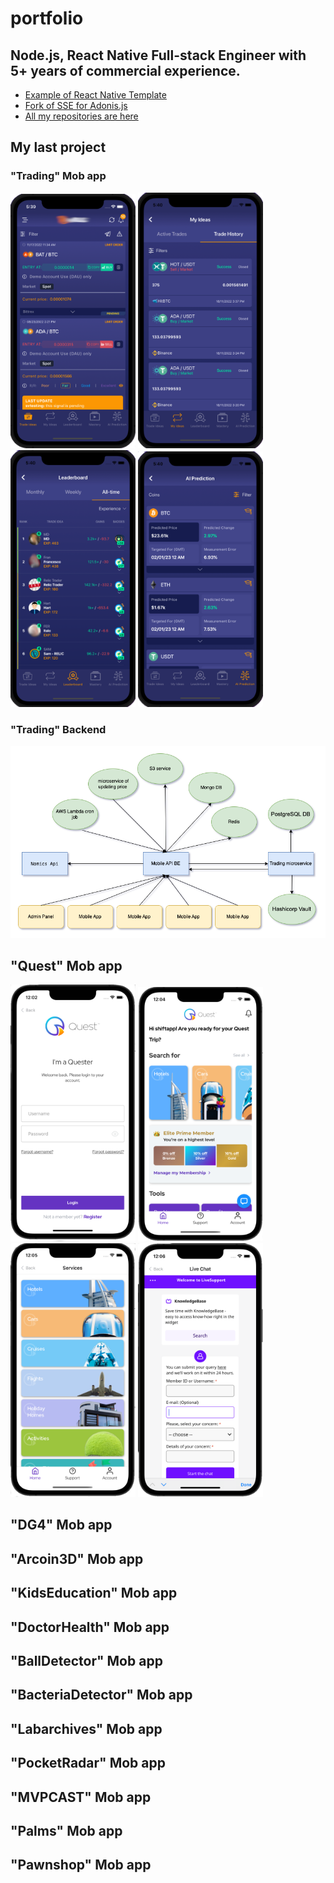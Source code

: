 # portfolio

## Node.js, React Native Full-stack Engineer with 5+ years of  commercial experience. 


 - [Example of React Native Template](https://github.com/felexey777/React-native-example)
 - [Fork of SSE for Adonis.js](https://github.com/felexey777/adonis-sse)
 - [All my repositories are here](https://github.com/felexey777?tab=repositories)
 
 ## My last project
 

 ### "Trading" Mob app
<p float="left">
  <img src="./_images/trading_app/app_1.png" alt="Trading app" style="width:200px;"/>
  <img src="./_images/trading_app/app_2.png" alt="Trading app" style="width:200px;"/>
  <img src="./_images/trading_app/app_3.png" alt="Trading app" style="width:200px;"/>
  <img src="./_images/trading_app/app_4.png" alt="Trading app" style="width:200px;"/>
</p>

 ### "Trading" Backend
<p float="left">
  <img src="./_images/trading_app/trading_BE.png" alt="Trading BE" style="width:1000px;"/>
</p>

 ## "Quest" Mob app
 
<p float="left">
  <img src="./_images/quest/quest_1.png" alt="Quest app" style="width:200px;"/>
  <img src="./_images/quest/quest_2.png" alt="Quest app" style="width:200px;"/>
  <img src="./_images/quest/quest_3.png" alt="Quest app" style="width:200px;"/>
  <img src="./_images/quest/quest_4.png" alt="Quest app" style="width:200px;"/>
</p>

 ## "DG4" Mob app
 
 ## "Arcoin3D"  Mob app
 
 ## "KidsEducation"  Mob app

 ## "DoctorHealth"  Mob app
 
 ## "BallDetector"  Mob app
 
 ## "BacteriaDetector"  Mob app
 
 ## "Labarchives"  Mob app
 
 ## "PocketRadar"  Mob app
 
 ## "MVPCAST"  Mob app
 
 ## "Palms"  Mob app
 
 ## "Pawnshop"  Mob app
 
 
 
 
 


